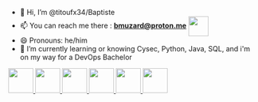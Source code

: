 - 👋 Hi, I’m @titoufx34/Baptiste
- 📫 You can reach me there : **bmuzard@proton.me** <a href="https://www.linkedin.com/in/baptistemuzard/" target="blank">
        <img align="center" src="https://github.com/titoufx34/titoufx34/assets/154378943/f4f1c41c-0971-4826-84b1-ed985576d0ae" width="40" />
    </a>
- 😄 Pronouns: he/him
- 🌱 I’m currently learning or knowing Cysec, Python, Java, SQL, and i'm on my way for a DevOps Bachelor
  
<a href="https://www.java.com" target="_blank" rel="noreferrer">
        <img src=https://github.com/titoufx34/titoufx34/assets/154378943/6d5550bb-1988-425d-a8fd-c6fdd00a5974 width="50"/>
</a>
<a href="https://www.jetbrains.com/idea/" target="_blank">
        <img src=https://github.com/titoufx34/titoufx34/assets/154378943/8215f7f2-f364-40ba-9d6a-1e642d656170 width="50"/>
</a>
<a href="https://www.python.org" target="_blank" rel="noreferrer">
        <img src=https://github.com/titoufx34/titoufx34/assets/154378943/7824bddb-6626-402f-8571-19e4bbbb5357 width="50"/>
</a>
<a href="https://www.jetbrains.com/pycharm/" target="_blank">
<img src=https://github.com/titoufx34/titoufx34/assets/154378943/4ea7aa69-41b4-4ae1-977c-8e26c4fb4351 width="50"/>
</a>
<a href="https://www.mysql.com/" target="_blank">
        <img src=https://github.com/titoufx34/titoufx34/assets/154378943/5c4fdbcf-ffb3-4859-b2ce-ddba5a9fb9c1 width="50"/>
</a>
<a href="https://www.adobe.com/products/photoshop.html" target="_blank">
        <img src=https://github.com/titoufx34/titoufx34/assets/154378943/53eb3216-2d92-4eb3-bfab-3b9bb87e71d3 width="50"/>
</a>







<!---
titoufx34/titoufx34 is a ✨ special ✨ repository because its `README.md` (this file) appears on your GitHub profile.
You can click the Preview link to take a look at your changes.
--->
